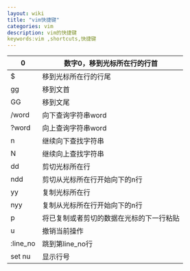 ```yaml
---
layout: wiki
title: "vim快捷键"
categories: vim
description: vim的快捷键
keywords:vim ,shortcuts,快捷键
---
```


| 0        | 数字0，移到光标所在行的行首              |
| -------- | ---------------------------------------- |
| $        | 移到光标所在行的行尾                     |
| gg       | 移到文首                                 |
| GG       | 移到文尾                                 |
| /word    | 向下查询字符串word                       |
| ?word    | 向上查询字符串word                       |
| n        | 继续向下查找字符串                       |
| N        | 继续向上查找字符串                       |
| dd       | 剪切光标所在行                           |
| ndd      | 剪切从光标所在行开始向下的n行            |
| yy       | 复制光标所在行                           |
| nyy      | 复制从光标所在行开始向下的n行            |
| p        | 将已复制或者剪切的数据在光标的下一行粘贴 |
| u        | 撤销当前操作                             |
| :line_no | 跳到第line_no行                          |
| set nu   | 显示行号                                 |

